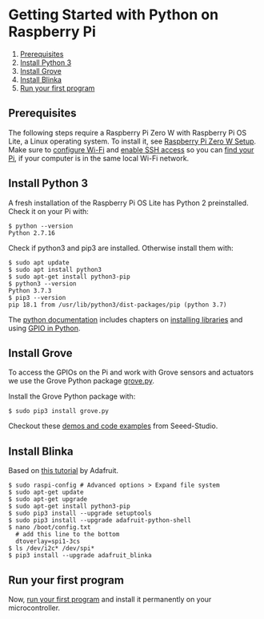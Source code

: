 # Getting Started with Python on Raspberry Pi

1. [Prerequisites](#prerequisites)
2. [Install Python 3](#install-python-3)
3. [Install Grove](#install-grove)
4. [Install Blinka](#install-blinka)
5. [Run your first program](#run-your-first-program)

## Prerequisites
The following steps require a Raspberry Pi Zero W with Raspberry Pi OS Lite, a Linux operating system. To install it, see [Raspberry Pi Zero W Setup](https://github.com/tamberg/fhnw-idb/wiki/Raspberry-Pi-Zero-W#setup). Make sure to [configure Wi-Fi](https://github.com/tamberg/fhnw-idb/wiki/Raspberry-Pi-Zero-W#configure-wi-fi) and [enable SSH access](https://github.com/tamberg/fhnw-idb/wiki/Raspberry-Pi-Zero-W#enable-ssh) so you can [find your Pi](https://github.com/tamberg/fhnw-idb/wiki/Raspberry-Pi-Zero-W#find-your-pi), if your computer is in the same local Wi-Fi network.

## Install Python 3
A fresh installation of the Raspberry Pi OS Lite has Python 2 preinstalled. Check it on your Pi with:

```shell
$ python --version
Python 2.7.16
```

Check if python3 and pip3 are installed. Otherwise install them with:
```shell
$ sudo apt update
$ sudo apt install python3
$ sudo apt-get install python3-pip
$ python3 --version
Python 3.7.3
$ pip3 --version
pip 18.1 from /usr/lib/python3/dist-packages/pip (python 3.7)
```

The [python documentation](https://www.raspberrypi.org/documentation/usage/python/) includes chapters on [installing libraries](https://www.raspberrypi.com/documentation/computers/os.html#installing-python-libraries) and using [GPIO in Python](https://www.raspberrypi.org/documentation/usage/gpio/python/README.md).

## Install Grove
To access the GPIOs on the Pi and work with Grove sensors and actuators we use the Grove Python package [grove.py](https://github.com/Seeed-Studio/grove.py).

Install the Grove Python package with:

```shell
$ sudo pip3 install grove.py
```

Checkout these [demos and code examples](https://github.com/Seeed-Studio/grove.py/blob/master/doc/README.md#gui-graphical-user-interface) from Seeed-Studio.

## Install Blinka
Based on [this tutorial](https://learn.adafruit.com/circuitpython-on-raspberrypi-linux/installing-circuitpython-on-raspberry-pi) by Adafruit.

```
$ sudo raspi-config # Advanced options > Expand file system
$ sudo apt-get update
$ sudo apt-get upgrade
$ sudo apt-get install python3-pip
$ sudo pip3 install --upgrade setuptools
$ sudo pip3 install --upgrade adafruit-python-shell
$ nano /boot/config.txt
  # add this line to the bottom
  dtoverlay=spi1-3cs
$ ls /dev/i2c* /dev/spi*
$ pip3 install --upgrade adafruit_blinka
```

## Run your first program

Now, [run your first program](blink_grove/README.md) and install it permanently on your microcontroller.
